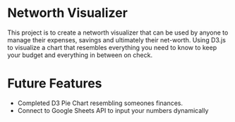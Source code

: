 # Networth Visualizer

This project is to create a networth visualizer that can be used by anyone to manage their expenses, savings and ultimately their net-worth. Using D3.js to visualize a chart that resembles everything you need to know to keep your budget and everything in between on check.

# Future Features
* Completed D3 Pie Chart resembling someones finances.
* Connect to Google Sheets API to input your numbers dynamically